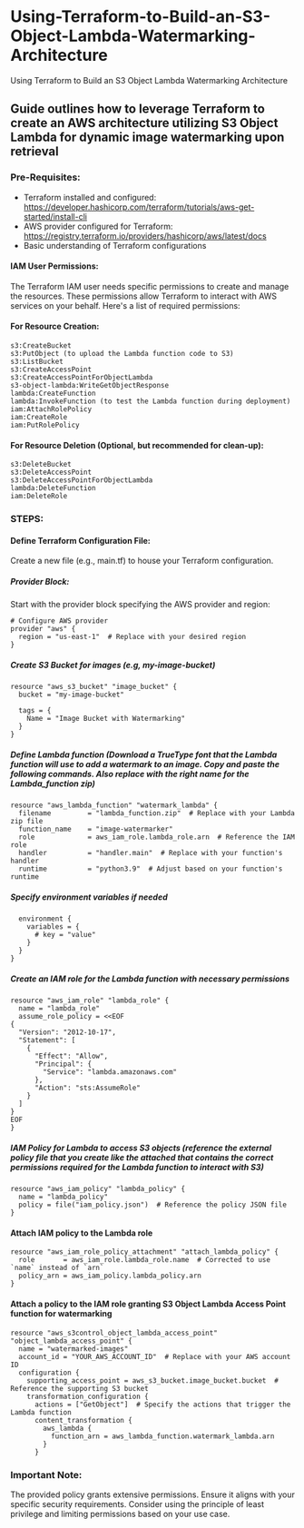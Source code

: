 # Using-Terraform-to-Build-an-S3-Object-Lambda-Watermarking-Architecture
Using Terraform to Build an S3 Object Lambda Watermarking Architecture

## Guide outlines how to leverage Terraform to create an AWS architecture utilizing S3 Object Lambda for dynamic image watermarking upon retrieval

### Pre-Requisites:
- Terraform installed and configured: https://developer.hashicorp.com/terraform/tutorials/aws-get-started/install-cli
- AWS provider configured for Terraform: https://registry.terraform.io/providers/hashicorp/aws/latest/docs
- Basic understanding of Terraform configurations

#### IAM User Permissions:
The Terraform IAM user needs specific permissions to create and manage the resources. These permissions allow Terraform to interact with AWS services on your behalf. Here's a list of required permissions:

#### For Resource Creation:
```
s3:CreateBucket
s3:PutObject (to upload the Lambda function code to S3)
s3:ListBucket
s3:CreateAccessPoint
s3:CreateAccessPointForObjectLambda
s3-object-lambda:WriteGetObjectResponse
lambda:CreateFunction
lambda:InvokeFunction (to test the Lambda function during deployment)
iam:AttachRolePolicy
iam:CreateRole
iam:PutRolePolicy
```
#### For Resource Deletion (Optional, but recommended for clean-up):
```
s3:DeleteBucket
s3:DeleteAccessPoint
s3:DeleteAccessPointForObjectLambda
lambda:DeleteFunction
iam:DeleteRole
```

### STEPS: 
#### Define Terraform Configuration File:
Create a new file (e.g., main.tf) to house your Terraform configuration.

##### Provider Block:
Start with the provider block specifying the AWS provider and region:
```
# Configure AWS provider
provider "aws" {
  region = "us-east-1"  # Replace with your desired region
}
```

##### Create S3 Bucket for images (e.g, my-image-bucket)
```
resource "aws_s3_bucket" "image_bucket" {
  bucket = "my-image-bucket"

  tags = {
    Name = "Image Bucket with Watermarking"
  }
}
```

##### Define Lambda function (Download a TrueType font that the Lambda function will use to add a watermark to an image. Copy and paste the following commands. Also replace with the right name for the Lambda_function zip)
```
resource "aws_lambda_function" "watermark_lambda" {
  filename         = "lambda_function.zip"  # Replace with your Lambda zip file
  function_name    = "image-watermarker"
  role             = aws_iam_role.lambda_role.arn  # Reference the IAM role
  handler          = "handler.main"  # Replace with your function's handler
  runtime          = "python3.9"  # Adjust based on your function's runtime
```

##### Specify environment variables if needed
```
  environment {
    variables = {
      # key = "value"
    }
  }
}
```

##### Create an IAM role for the Lambda function with necessary permissions
```
resource "aws_iam_role" "lambda_role" {
  name = "lambda_role"
  assume_role_policy = <<EOF
{
  "Version": "2012-10-17",
  "Statement": [
    {
      "Effect": "Allow",
      "Principal": {
        "Service": "lambda.amazonaws.com"
      },
      "Action": "sts:AssumeRole"
    }
  ]
}
EOF
}
```

##### IAM Policy for Lambda to access S3 objects (reference the external policy file that you create like the attached that contains the correct permissions required for the Lambda function to interact with S3)
```
resource "aws_iam_policy" "lambda_policy" {
  name = "lambda_policy"
  policy = file("iam_policy.json")  # Reference the policy JSON file
}
```

#### Attach IAM policy to the Lambda role
```
resource "aws_iam_role_policy_attachment" "attach_lambda_policy" {
  role       = aws_iam_role.lambda_role.name  # Corrected to use `name` instead of `arn`
  policy_arn = aws_iam_policy.lambda_policy.arn
}
```

#### Attach a policy to the IAM role granting S3 Object Lambda Access Point function for watermarking 
```
resource "aws_s3control_object_lambda_access_point" "object_lambda_access_point" {
  name = "watermarked-images"
  account_id = "YOUR_AWS_ACCOUNT_ID"  # Replace with your AWS account ID
  configuration {
    supporting_access_point = aws_s3_bucket.image_bucket.bucket  # Reference the supporting S3 bucket
    transformation_configuration {
      actions = ["GetObject"]  # Specify the actions that trigger the Lambda function
      content_transformation {
        aws_lambda {
          function_arn = aws_lambda_function.watermark_lambda.arn
        }
      }
  ```

### Important Note:
The provided policy grants extensive permissions. Ensure it aligns with your specific security requirements. Consider using the principle of least privilege and limiting permissions based on your use case.
